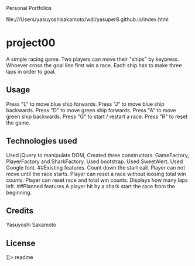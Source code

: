 
<snippet>
  <content><![CDATA[


# Personal Portfolios
 file:///Users/yasuyoshisakamoto/wdi/yasuper8.github.io/index.html

# project00
A simple racing  game. Two players can move their "ships" by keypress. Whoever cross the goal line first win a race. Each ship has to make three laps in order to goal.


## Usage
Press "L" to move blue ship forwards. Press "J" to move blue ship backwards.
Press "D" to move green ship forwards. Press "A" to move green ship backwards.
Press "G" to start / restart a race. Press "R" to reset the game.
## Technologies used
Used jQuery to manipulate DOM,
Created three constructors. GameFactory, PlayerFactory and SharkFactory.
Used bootstrap.
Used SweetAlert.
Used Google font.
##Existing features.
Count down the start call.
Player can not move until the race starts.
Player can reset a race without loosing total win counts.
Player can reset race and total win counts.
Displays how many laps left.
##Planned features
A player hit by a shark start the race from the beginning.
## Credits
Yasuyoshi Sakamoto
## License

]]></content>
  <tabTrigger>readme</tabTrigger>
</snippet>
